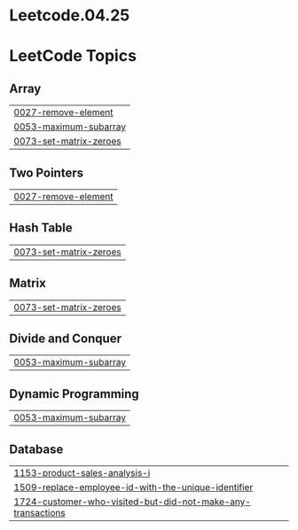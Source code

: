 # Leetcode.04.25
<!---LeetCode Topics Start-->
# LeetCode Topics
## Array
|  |
| ------- |
| [0027-remove-element](https://github.com/Mahi-Malviya/Leetcode.04.25/tree/master/0027-remove-element) |
| [0053-maximum-subarray](https://github.com/Mahi-Malviya/Leetcode.04.25/tree/master/0053-maximum-subarray) |
| [0073-set-matrix-zeroes](https://github.com/Mahi-Malviya/Leetcode.04.25/tree/master/0073-set-matrix-zeroes) |
## Two Pointers
|  |
| ------- |
| [0027-remove-element](https://github.com/Mahi-Malviya/Leetcode.04.25/tree/master/0027-remove-element) |
## Hash Table
|  |
| ------- |
| [0073-set-matrix-zeroes](https://github.com/Mahi-Malviya/Leetcode.04.25/tree/master/0073-set-matrix-zeroes) |
## Matrix
|  |
| ------- |
| [0073-set-matrix-zeroes](https://github.com/Mahi-Malviya/Leetcode.04.25/tree/master/0073-set-matrix-zeroes) |
## Divide and Conquer
|  |
| ------- |
| [0053-maximum-subarray](https://github.com/Mahi-Malviya/Leetcode.04.25/tree/master/0053-maximum-subarray) |
## Dynamic Programming
|  |
| ------- |
| [0053-maximum-subarray](https://github.com/Mahi-Malviya/Leetcode.04.25/tree/master/0053-maximum-subarray) |
## Database
|  |
| ------- |
| [1153-product-sales-analysis-i](https://github.com/Mahi-Malviya/Leetcode.04.25/tree/master/1153-product-sales-analysis-i) |
| [1509-replace-employee-id-with-the-unique-identifier](https://github.com/Mahi-Malviya/Leetcode.04.25/tree/master/1509-replace-employee-id-with-the-unique-identifier) |
| [1724-customer-who-visited-but-did-not-make-any-transactions](https://github.com/Mahi-Malviya/Leetcode.04.25/tree/master/1724-customer-who-visited-but-did-not-make-any-transactions) |
<!---LeetCode Topics End-->